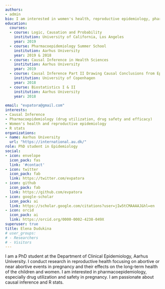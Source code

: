 ```yaml
---
authors:
- admin
bio: I am interested in women's health, reproductive epidemiology, pharmacoepidemiology, causal inference, directed acyclic graphs, and R stats.
education:
  courses:
  - course: Logic, Causation and Probability
    institution: University of California, Los Angeles
    year: 2019
  - course: Pharmacoepidemiology Summer School
    institution: Aarhus University
    year: 2019 & 2018
  - course: Causal Inference in Health Sciences
    institution: Aarhus University
    year: 2019  
  - course: Causal Inference Part II Drawing Causal Conclusions from Epidemiological Studies
    institution: University of Copenhagen
    year: 2018
  - course: Biostatistics I & II
    institution: Aarhus University
    year: 2018
  
email: "evpatora@gmail.com"
interests:
- Causal Inference
- Pharmacoepidemiology (drug utilization, drug safety and efficacy)
- Women's health and reproductive epidemiology
- R stats
organizations:
- name: Aarhus University
  url: "https://international.au.dk/"
role: PhD student in Epidemiology
social:
- icon: envelope
  icon_pack: fas
  link: '#contact'
- icon: twitter
  icon_pack: fab
  link: https://twitter.com/evpatora
- icon: github
  icon_pack: fab
  link: https://github.com/evpatora
- icon: google-scholar
  icon_pack: ai
  link: https://scholar.google.com/citations?user=jIw5tCMAAAAJ&hl=en
- icon: orcid
  icon_pack: ai
  link: https://orcid.org/0000-0002-4238-049X
superuser: true
title: Elena Dudukina
# user_groups:
# - Researchers
# - Visitors
---
```


I am a PhD student at the Department of Clinical Epidemiology, Aarhus University. I conduct research in reproductive health focusing on abortive or near abortive events in pregnancy and their effects on the long-term health of the children and women. I am interested in pharmacoepidemiology, especially drug utilization and safety in pregnancy. I am passionate about causal inference and R stats.
